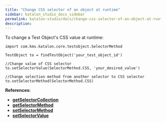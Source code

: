 ```yaml
---
title: "Change CSS selector of an object at runtime" 
sidebar: katalon_studio_docs_sidebar
permalink: katalon-studio/docs/change-css-selector-of-an-object-at-runtime.html 
description: 
---
```

To change a Test Object's CSS value at runtime:

```
import com.kms.katalon.core.testobject.SelectorMethod

TestObject to = findTestObject('your_test_object_id')

//Change value of CSS selector
to.setSelectorValue(SelectorMethod.CSS, 'your_desired_value')

//Change selection method from another selector to CSS selector
to.setSelectorMethod(SelectorMethod.CSS)
```

**References:**

*   **[getSelectorCollection](https://api-docs.katalon.com/com/kms/katalon/core/testobject/SelectorCollector.html#getSelectorCollection())**
*   **[getSelectorMethod](https://api-docs.katalon.com/com/kms/katalon/core/testobject/SelectorCollector.html#getSelectorMethod())**
*   **[setSelectorMethod](https://api-docs.katalon.com/com/kms/katalon/core/testobject/SelectorCollector.html#setSelectorMethod(com.kms.katalon.core.testobject.SelectorMethod))**
*   **[setSelectorValue](https://api-docs.katalon.com/com/kms/katalon/core/testobject/SelectorCollector.html#setSelectorValue(com.kms.katalon.core.testobject.SelectorMethod,%20java.lang.String))**